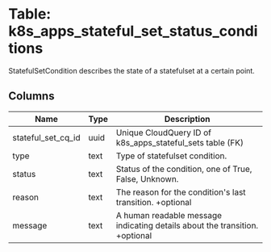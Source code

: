 
# Table: k8s_apps_stateful_set_status_conditions
StatefulSetCondition describes the state of a statefulset at a certain point.
## Columns
| Name        | Type           | Description  |
| ------------- | ------------- | -----  |
|stateful_set_cq_id|uuid|Unique CloudQuery ID of k8s_apps_stateful_sets table (FK)|
|type|text|Type of statefulset condition.|
|status|text|Status of the condition, one of True, False, Unknown.|
|reason|text|The reason for the condition's last transition. +optional|
|message|text|A human readable message indicating details about the transition. +optional|
